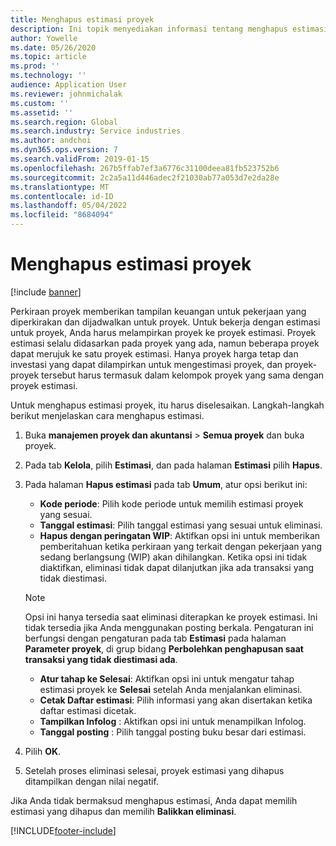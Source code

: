 ```yaml
---
title: Menghapus estimasi proyek
description: Ini topik menyediakan informasi tentang menghapus estimasi proyek setelah selesai.
author: Yowelle
ms.date: 05/26/2020
ms.topic: article
ms.prod: ''
ms.technology: ''
audience: Application User
ms.reviewer: johnmichalak
ms.custom: ''
ms.assetid: ''
ms.search.region: Global
ms.search.industry: Service industries
ms.author: andchoi
ms.dyn365.ops.version: 7
ms.search.validFrom: 2019-01-15
ms.openlocfilehash: 267b5ffab7ef3a6776c31100deea81fb523752b6
ms.sourcegitcommit: 2c2a5a11d446adec2f21030ab77a053d7e2da28e
ms.translationtype: MT
ms.contentlocale: id-ID
ms.lasthandoff: 05/04/2022
ms.locfileid: "8684094"
---
```

# <a name="eliminate-a-project-estimate"></a>Menghapus estimasi proyek

[!include [banner](../includes/banner.md)]

Perkiraan proyek memberikan tampilan keuangan untuk pekerjaan yang diperkirakan dan dijadwalkan untuk proyek. Untuk bekerja dengan estimasi untuk proyek, Anda harus melampirkan proyek ke proyek estimasi. Proyek estimasi selalu didasarkan pada proyek yang ada, namun beberapa proyek dapat merujuk ke satu proyek estimasi. Hanya proyek harga tetap dan investasi yang dapat dilampirkan untuk mengestimasi proyek, dan proyek-proyek tersebut harus termasuk dalam kelompok proyek yang sama dengan proyek estimasi.

Untuk menghapus estimasi proyek, itu harus diselesaikan. Langkah-langkah berikut menjelaskan cara menghapus estimasi.

1. Buka **manajemen proyek dan akuntansi** > **Semua proyek** dan buka proyek. 
2. Pada tab **Kelola**, pilih **Estimasi**, dan pada halaman **Estimasi** pilih **Hapus**.
3. Pada halaman **Hapus estimasi** pada tab **Umum**, atur opsi berikut ini:

   - **Kode periode**: Pilih kode periode untuk memilih estimasi proyek yang sesuai. 
   - **Tanggal estimasi**: Pilih tanggal estimasi yang sesuai untuk eliminasi.
   - **Hapus dengan peringatan WIP**: Aktifkan opsi ini untuk memberikan pemberitahuan ketika perkiraan yang terkait dengan pekerjaan yang sedang berlangsung (WIP) akan dihilangkan. Ketika opsi ini tidak diaktifkan, eliminasi tidak dapat dilanjutkan jika ada transaksi yang tidak diestimasi. 
   > [!NOTE]
   > Opsi ini hanya tersedia saat eliminasi diterapkan ke proyek estimasi. Ini tidak tersedia jika Anda menggunakan posting berkala. Pengaturan ini berfungsi dengan pengaturan pada tab **Estimasi** pada halaman **Parameter proyek**, di grup bidang **Perbolehkan penghapusan saat transaksi yang tidak diestimasi ada**.
   - **Atur tahap ke Selesai**: Aktifkan opsi ini untuk mengatur tahap estimasi proyek ke **Selesai** setelah Anda menjalankan eliminasi.
   - **Cetak Daftar estimasi**: Pilih informasi yang akan disertakan ketika daftar estimasi dicetak.
   - **Tampilkan Infolog** : Aktifkan opsi ini untuk menampilkan Infolog.
   - **Tanggal posting** : Pilih tanggal posting buku besar dari estimasi.

4.  Pilih **OK**.
5. Setelah proses eliminasi selesai, proyek estimasi yang dihapus ditampilkan dengan nilai negatif. 

Jika Anda tidak bermaksud menghapus estimasi, Anda dapat memilih estimasi yang dihapus dan memilih **Balikkan eliminasi**.   


[!INCLUDE[footer-include](../includes/footer-banner.md)]